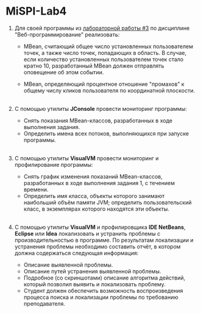 # MiSPI-Lab4
1. Для своей программы из [лабораторной работы #3](https://github.com/nullnumber1/Web-Lab3) по дисциплине "Веб-программирование" реализовать:
    - MBean, считающий общее число установленных пользователем точек, а также число точек, попадающих в область. В случае, если количество установленных пользователем точек стало кратно 10, разработанный MBean должен отправлять оповещение об этом событии.

    - MBean, определяющий процентное отношение "промахов" к общему числу кликов пользователя по координатной плоскости.<br><br>

2. С помощью утилиты <b>JConsole</b> провести мониторинг программы:

   - Снять показания MBean-классов, разработанных в ходе выполнения задания.
   - Определить имена всех потоков, выполняющихся при запуске программы.<br><br>

3. С помощью утилиты <b>VisualVM</b> провести мониторинг и профилирование программы:

   - Снять график изменения показаний MBean-классов, разработанных в ходе выполнения задания 1, с течением времени.
   - Определить имя класса, объекты которого занимают наибольший объём памяти JVM; определить пользовательский класс, в экземплярах которого находятся эти объекты.<br><br>
   
4. С помощью утилиты <b>VisualVM</b> и профилировщика <b>IDE NetBeans</b>, <b>Eclipse</b> или <b>Idea</b> локализовать и устранить проблемы с производительностью в программе. По результатам локализации и устранения проблемы необходимо составить отчёт, в котором должна содержаться следующая информация:

   - Описание выявленной проблемы.
   - Описание путей устранения выявленной проблемы.
   - Подробное (со скриншотами) описание алгоритма действий, который позволил выявить и локализовать проблему.
   - Студент должен обеспечить возможность воспроизведения процесса поиска и локализации проблемы по требованию преподавателя.